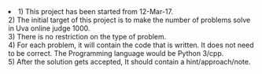 
<li>
1) This project has been started from 12-Mar-17.<br/> 
2) The initial target of this project is to make the number of problems solve in Uva online judge 1000.<br/>
3) There is no restriction on the type of problem. <br/>
4) For each problem, it will contain the code that is written. It does not need to be correct. The Programming language would be Python 3/cpp.<br/>
5) After the solution gets accepted, It should contain a hint/approach/note.<br/>
</li>